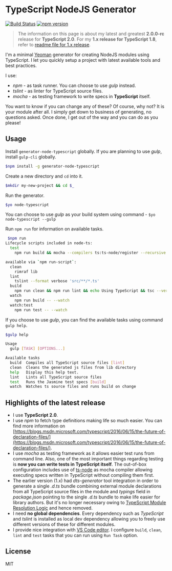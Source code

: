 # TypeScript NodeJS Generator
[![Build Status](https://secure.travis-ci.org/ospatil/generator-node-typescript.png?branch=master)](https://travis-ci.org/ospatil/generator-node-typescript)
[![npm version](https://badge.fury.io/js/generator-node-typescript.svg)](http://badge.fury.io/js/generator-node-typescript)

> The information on this page is about my latest and greatest **2.0.0-rc** release for **TypeScript 2.0**. For my **1.x release for TypeScript 1.8**, refer to [readme file for 1.x release](./README-1x.md).

I'm a minimal [Yeoman](http://yeoman.io) generator for creating NodeJS modules using TypeScript. I let you quickly setup a project with latest available tools and best practices.

I use:

- _npm_ - as task runner. You can choose to use _gulp_ instead.
- _tslint_ - as linter for TypeScript source files.
- _mocha_ - as testing framework to write specs in **TypeScript** itself.

You want to know if you can change any of these? Of course, why not? It is your module after all. I simply get down to business of generating, no questions asked. Once done, I get out of the way and you can do as you please!

## Usage

Install `generator-node-typescript` globally. If you are planning to use _gulp_, install `gulp-cli` globally.

```sh
$npm install -g generator-node-typescript
```

Create a new directory and `cd` into it.

```sh
$mkdir my-new-project && cd $_

```

Run the generator.

```sh
$yo node-typescript
```

You can choose to use _gulp_ as your build system using command - `$yo node-typescript --gulp`

Run `npm run` for information on available tasks.

```sh
 $npm run
Lifecycle scripts included in node-ts:
  test
    npm run build && mocha --compilers ts:ts-node/register --recursive test/**/*-spec.ts

available via `npm run-script`:
  clean
    rimraf lib
  lint
    tslint --format verbose 'src/**/*.ts'
  build
    npm run clean && npm run lint && echo Using TypeScript && tsc --version && tsc --pretty
  watch
    npm run build -- --watch
  watch:test
    npm run test -- --watch
```

If you choose to use _gulp_, you can find the available tasks using command `gulp help`.

```sh
$gulp help

Usage
  gulp [TASK] [OPTIONS...]

Available tasks
  build  Compiles all TypeScript source files [lint]
  clean  Cleans the generated js files from lib directory
  help   Display this help text.
  lint   Lints all TypeScript source files
  test   Runs the Jasmine test specs [build]
  watch  Watches ts source files and runs build on change
```

## Highlights of the latest release

- I use **TypeScript 2.0**.
- I use _npm_ to fetch type definitions making life so much easier. You can find more information on [https://blogs.msdn.microsoft.com/typescript/2016/06/15/the-future-of-declaration-files/](https://blogs.msdn.microsoft.com/typescript/2016/06/15/the-future-of-declaration-files/).
- I use _mocha_ as testing framework as it allows easier test runs from command line. Also, one of the most important things regarding testing is **now you can write tests in TypeScript itself**. The out-of-box configuration includes use of [ts-node](https://github.com/TypeStrong/ts-node) as mocha compiler allowing executing specs written in TypeScript without compiling them first.
- The earlier version (1.x) had _dts-generator_ tool integration in order to generate a single _.d.ts_ bundle combining external module declarations from all TypeScript source files in the module and _typings_ field in _package.json_ pointing to the single _.d.ts_ bundle to make life easier for library authors. But it's no longer necessary owing to [TypeScript Module Resolution Logic](https://www.typescriptlang.org/docs/handbook/module-resolution.html) and hence removed.
- I need **no global dependencies**. Every dependency such as _TypeScript_ and _tslint_ is installed as local dev dependency allowing you to freely use different versions of these for different modules.
- I provide nice integration with [VS Code editor](https://code.visualstudio.com/). I configure `build`, `clean`, `lint` and `test` tasks that you can run using `Run Task` option.

## License

MIT
